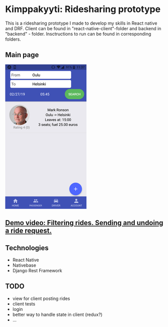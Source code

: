 # Kimppakyyti: Ridesharing prototype
This is a ridesharing prototype I made to develop my skills in React native and DRF.
Client can be found in "react-native-client"-folder and backend in "backend" - folder. Insctructions to run can be found in corresponding folders.

## Main page
![Main page](kimppakyyti_main_page.jpg)

## [Demo video: Filtering rides. Sending and undoing a ride request.](https://www.youtube.com/watch?v=Pgm3KBHFIWs&feature=youtu.be)

## Technologies
- React Native
- Nativebase
- Django Rest Framework


## TODO
- view for client posting rides
- client tests
- login
- better way to handle state in client (redux?)
- ...
